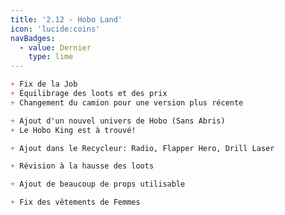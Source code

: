```yaml
---
title: '2.12 - Hobo Land'
icon: 'lucide:coins'
navBadges:
  - value: Dernier
    type: lime
---
```


```md [Job Éboueur]
+ Fix de la Job
+ Équilibrage des loots et des prix
+ Changement du camion pour une version plus récente
```

```md [Hobo Land]
+ Ajout d'un nouvel univers de Hobo (Sans Abris)
+ Le Hobo King est à trouvé!
```

```md [Recycleur]
+ Ajout dans le Recycleur: Radio, Flapper Hero, Drill Laser
```

```md [Plongé]
+ Révision à la hausse des loots
```

```md [Propriétés]
+ Ajout de beaucoup de props utilisable
```

```md [Pack de Linge]
+ Fix des vêtements de Femmes
```
